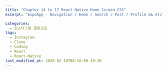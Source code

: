 ```yaml
---
title: "Chapter.14 to 17 React Native Home Screen CSS"
excerpt: "ExpoApp - Navigation / Home / Search / Post / Profile && etc"

categories:
  - 인스타그램 클론코딩
tags:
  - Instagram
  - Clone
  - Coding
  - React
  - React-Native
last_modified_at: 2020-02-10T08:18:00-19:30
---
```

